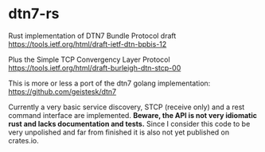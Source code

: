 # dtn7-rs
Rust implementation of DTN7 Bundle Protocol draft https://tools.ietf.org/html/draft-ietf-dtn-bpbis-12

Plus the Simple TCP Convergency Layer Protocol https://tools.ietf.org/html/draft-burleigh-dtn-stcp-00

This is more or less a port of the dtn7 golang implementation: https://github.com/geistesk/dtn7


Currently a very basic service discovery, STCP (receive only) and a rest command interface are implemented.
**Beware, the API is not very idiomatic rust and lacks documentation and tests.**
Since I consider this code to be very unpolished and far from finished it is also not yet published on crates.io.
